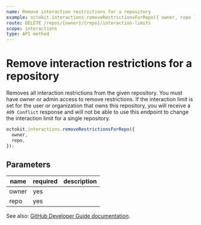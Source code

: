 ```yaml
---
name: Remove interaction restrictions for a repository
example: octokit.interactions.removeRestrictionsForRepo({ owner, repo })
route: DELETE /repos/{owner}/{repo}/interaction-limits
scope: interactions
type: API method
---
```


# Remove interaction restrictions for a repository

Removes all interaction restrictions from the given repository. You must have owner or admin access to remove restrictions. If the interaction limit is set for the user or organization that owns this repository, you will receive a `409 Conflict` response and will not be able to use this endpoint to change the interaction limit for a single repository.

```js
octokit.interactions.removeRestrictionsForRepo({
  owner,
  repo,
});
```

## Parameters

<table>
  <thead>
    <tr>
      <th>name</th>
      <th>required</th>
      <th>description</th>
    </tr>
  </thead>
  <tbody>
    <tr><td>owner</td><td>yes</td><td>

</td></tr>
<tr><td>repo</td><td>yes</td><td>

</td></tr>
  </tbody>
</table>

See also: [GitHub Developer Guide documentation](https://docs.github.com/rest/reference/interactions#remove-interaction-restrictions-for-a-repository).
